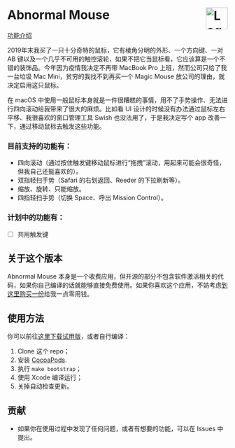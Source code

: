 # Abnormal Mouse <img alt="Logo" src="https://abnormalmouse.intii.com/image/icon.png" align="right" height="50">

[功能介绍](https://abnormalmouse.intii.com/zh-cn)

2019年末我买了一只十分奇特的鼠标，它有棱角分明的外形、一个方向键、一对 AB 键以及一个几乎不可用的触控滚轮，如果不把它当鼠标看，它应该算是一个不错的装饰品。今年因为疫情我决定不再带 MacBook Pro 上班，然而公司只给了我一台垃圾 Mac Mini，贫穷的我找不到再买一个 Magic Mouse 放公司的理由，就决定启用这只鼠标。

在 macOS 中使用一般鼠标本身就是一件很糟糕的事情，用不了手势操作、无法进行四向滚动给我带来了很大的麻烦。比如看 UI 设计的时候没有办法通过鼠标左右平移、我很喜欢的窗口管理工具 Swish 也没法用了，于是我决定写个 app 改善一下，通过移动鼠标去触发这些功能。

### 目前支持的功能有：
- 四向滚动（通过按住触发键移动鼠标进行“拖拽”滚动，用起来可能会很奇怪，但我自己还挺喜欢的）。
- 双指轻扫手势（Safari 的右划返回、Reeder 的下拉刷新等）。
- 缩放、旋转、只能缩放。
- 四指轻扫手势（切换 Space、呼出 Mission Control）。
  
### 计划中的功能有：
- [ ] 共用触发键

## 关于这个版本

Abnormal Mouse 本身是一个收费应用，但开源的部分不包含软件激活相关的代码，如果你自己编译的话就能够直接免费使用。如果你喜欢这个应用，不妨考虑[到这里购买一份](https://abnormalmouse.intii.com/zh-cn)给我一点零用钱。

## 使用方法

你可以前往[这里下载试用版](https://abnormalmouse.intii.com/zh-cn)，或者自行编译：

1. Clone 这个 repo；
2. 安装 [CocoaPods](https://cocoapods.org).
3. 执行 `make bootstrap`；
4. 使用 Xcode 编译运行；
5. 关掉自动检查更新。

## 贡献

- 如果你在使用过程中发现了任何问题，或者有想要的功能，可以在 Issues 中提出。
